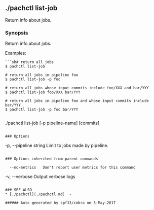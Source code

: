 ## ./pachctl list-job

Return info about jobs.

### Synopsis


Return info about jobs.

Examples:

	```sh# return all jobs
	$ pachctl list-job

	# return all jobs in pipeline foo
	$ pachctl list-job -p foo

	# return all jobs whose input commits include foo/XXX and bar/YYY
	$ pachctl list-job foo/XXX bar/YYY

	# return all jobs in pipeline foo and whose input commits include bar/YYY
	$ pachctl list-job -p foo bar/YYY
```

```
./pachctl list-job [-p pipeline-name] [commits]
```

### Options

```
  -p, --pipeline string   Limit to jobs made by pipeline.
```

### Options inherited from parent commands

```
      --no-metrics   Don't report user metrics for this command
  -v, --verbose      Output verbose logs
```

### SEE ALSO
* [./pachctl](./pachctl.md)	 - 

###### Auto generated by spf13/cobra on 5-May-2017
